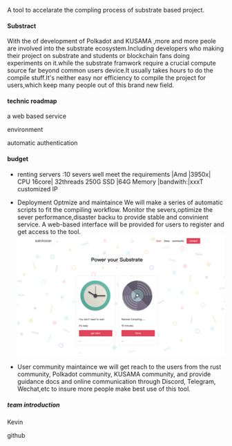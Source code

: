 A  tool to accelarate the compling process of substrate based project.

#### Substract

With the of development of Polkadot and KUSAMA ,more and more peole are involved into the substrate ecosystem.Including developers who making their project on substrate and students or blockchain fans doing experiments on it.while the substrate framwork require a crucial compute source far beyond common users device.It usually takes hours to do the compile stuff.It's neither easy nor efficiency to compile the project for users,which keep many people out of this brand new field.

#### technic roadmap

a web based service

environment

automatic authentication

#### budget

- renting servers :10 severs well meet the requirements
|Amd |3950x| CPU
16core| 32threads
250G SSD |64G Memory
|bandwith:|xxxT
customized IP

- Deployment Optmize and maintaince
We will make a series of automatic scripts to fit the compiling workflow.
Monitor the severs,optimize the sever performance,disaster backu to provide stable and convinient service.
A web-based interface will be provided for users to register and get access to the tool.
![web](images/web.png)

- User community maintaince
we will get reach to the users from the rust community, Polkadot community, KUSAMA community,
and provide guidance docs and online communication through Discord, Telegram, Wechat,etc to insure more people make best use of this tool.

##### team introduction

Kevin

github
